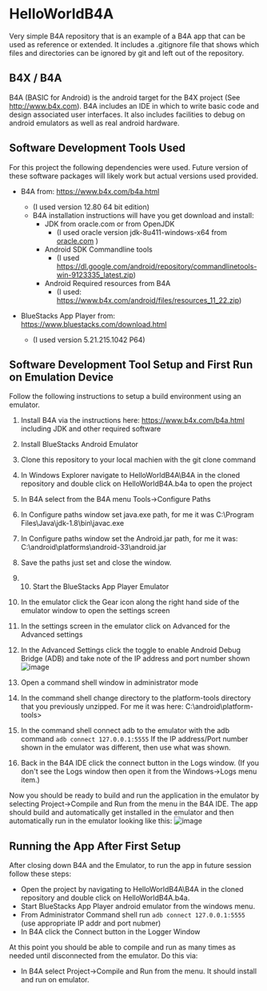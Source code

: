 # HelloWorldB4A
Very simple B4A repository that is an example of a B4A app that can be used as reference or extended.  It includes a .gitignore file that shows which files and directories can be ignored by git and left out of the repository.

## B4X / B4A
B4A (BASIC for Android) is the android target for the B4X project (See http://www.b4x.com).  B4A includes an IDE in which to write basic code and design associated user interfaces.  It also includes facilities to debug on android emulators as well as real android hardware.

## Software Development Tools Used
For this project the following dependencies were used.  Future version of these software packages will likely work but actual versions used provided.
- B4A from: https://www.b4x.com/b4a.html
  - (I used version 12.80 64 bit edition)
  - B4A installation instructions will have you get download and install:
    - JDK from oracle.com or from OpenJDK
      - (I used oracle version jdk-8u411-windows-x64 from [oracle.com](https://www.oracle.com/java/technologies/downloads/?er=221886#java8-windows) ) 
    - Android SDK Commandline tools
      - (I used https://dl.google.com/android/repository/commandlinetools-win-9123335_latest.zip)
    - Android Required resources from B4A
      - (I used: https://www.b4x.com/android/files/resources_11_22.zip)

- BlueStacks App Player from: https://www.bluestacks.com/download.html
  - (I used version  5.21.215.1042 P64)

## Software Development Tool Setup and First Run on Emulation Device
Follow the following instructions to setup a build environment using an emulator.
1. Install B4A via the instructions here: https://www.b4x.com/b4a.html including JDK and other required software
2. Install BlueStacks Android Emulator
3. Clone this repository to your local machien with the git clone command
4. In Windows Explorer navigate to HelloWorldB4A\B4A in the cloned repository and double click on HelloWorldB4A.b4a to open the project
5. In B4A select from the B4A menu Tools->Configure Paths
6. In Configure paths window set java.exe path, for me it was C:\Program Files\Java\jdk-1.8\bin\javac.exe
7. In Configure paths window set the Android.jar path, for me it was: C:\android\platforms\android-33\android.jar
8. Save the paths just set and close the window.

9. 10. Start the BlueStacks App Player Emulator
10. In the emulator click the Gear icon along the right hand side of the emulator window to open the settings screen
11. In the settings screen in the emulator click on Advanced for the Advanced settings
12. In the Advanced Settings click the toggle to enable Android Debug Bridge (ADB) and take note of the IP address and port number shown ![image](https://github.com/nealvis/HelloWorldB4A/assets/21041294/9fd97a33-d911-4989-8241-47da686cedf6)

13. Open a command shell window in administrator mode
14. In the command shell change directory to the platform-tools directory that you previously unzipped. For me it was here: C:\android\platform-tools>
15. In the command shell connect adb to the emulator with the adb command `adb connect 127.0.0.1:5555`  If the IP address/Port number shown in the emulator was different, then use what was shown.
16. Back in the B4A IDE click the connect button in the Logs window.  (If you don't see the Logs window then open it from the Windows->Logs menu item.)

Now you should be ready to build and run the application in the emulator by selecting Project->Compile and Run from the menu in the B4A IDE.  The app should build and automatically get installed in the emulator and then automatically run in the emulator looking like this:
![image](https://github.com/nealvis/HelloWorldB4A/assets/21041294/c6149a75-81a9-4147-b5c5-cafe1e0dce12)

## Running the App After First Setup
After closing down B4A and the Emulator, to run the app in future session follow these steps:
- Open the project by navigating to HelloWorldB4A\B4A in the cloned repository and double click on HelloWorldB4A.b4a.
- Start BlueStacks App Player android emulator from the windows menu.
- From Administrator Command shell run `adb connect 127.0.0.1:5555` (use appropriate IP addr and port nubmer)
- In B4A click the Connect button in the Logger Window

At this point you should be able to compile and run as many times as needed until disconnected from the emulator.  Do this via: 
- In B4A select Project->Compile and Run from the menu.  It should install and run on emulator.

 








